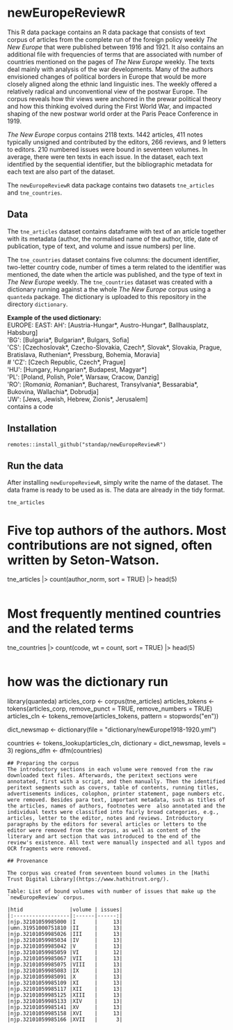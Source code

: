 # newEuropeReviewR
This R data package contains an R data package that consists of text corpus of articles from the complete run of the foreign policy weekly _The New Europe_ that were published between 1916 and 1921. It also contains an additional file with frequencies of terms that are associated with number of countries mentioned on the pages of _The New Europe_ weekly. The texts deal mainly with analysis of the war developments. Many of the authors envisioned changes of political borders in Europe that would be more closely aligned along the ethnic land linguistic ines. The weekly offered a relatively radical and unconventional view of the postwar Europe. The corpus reveals how thir views were anchored in the prewar political theory and how this thinking evolved during the First World War, and impacted shaping of the new postwar world order at the Paris Peace Conference in 1919.

_The New Europe_ corpus contains 2118 texts. 1442 articles, 411 notes typically unsigned and contributed by the editors, 266 reviews, and 9 letters to editors. 210 numbered issues were bound in seventeen volumes. In average, there were ten texts in each issue. In the dataset, each text identified by the sequential identifier, but the bibliographic metadata for each text are also part of the dataset.

The `newEuropeReviewR` data package contains two datasets `tne_articles` and `tne_countries`. 

## Data
The `tne_articles` dataset contains dataframe with text of an article together with its metadata (author, the normalised name of the author, title, date of publication, type of text, and volume and issue numbers) per line.

The `tne_countries` dataset contains five columns: the document identifier, two-letter  country code, number of times a term related to the identifier was mentioned, the date when the article was published, and the type of text in _The New Europe_ weekly. The `tne_countries` dataset was created with a dictionary running against a the whole _The New Europe_  corpus using a `quanteda` package. The dictionary is uploaded to this repository in the directory `dictionary`. 

**Example of the used dictionary:**   
EUROPE:
  EAST:
     AH': [Austria-Hungar*, Austro-Hungar*, Ballhausplatz, Habsburg]  
    'BG': [Bulgaria*, Bulgarian*, Bulgars, Sofia]  
    'CS': [Czechoslovak*, Czecho-Slovakia, Czech*, Slovak*, Slovakia, Prague, Bratislava, Ruthenian*, Pressburg, Bohemia, Moravia]  
\#  'CZ': [Czech Republic, Czech*, Prague]  
    'HU': [Hungary, Hungarian*, Budapest, Magyar*]  
    'PL': [Poland, Polish, Pole*, Warsaw, Cracow, Danzig]  
    'RO': [Ro*mania, Ro*manian*, Bucharest, Transylvania*, Bessarabia*, Bukovina, Wallachia*, Dobrudja]  
    'JW': [Jews, Jewish, Hebrew, Zionis*, Jerusalem]  
   contains a code 


## Installation

```
remotes::install_github("standap/newEuropeReviewR")
```

## Run the data

After installing `newEuropeReviewR`, simply write the name of the dataset. The data frame is ready to be used as is. The data are already in the tidy format.

```
tne_articles
```
# Five top authors of the authors. Most contributions are not signed, often written by Seton-Watson.
tne_articles |> 
  count(author_norm, sort = TRUE) |> 
  head(5)
```

```
# Most frequently mentined countries and the related terms
tne_countries |> 
  count(code, wt = count, sort = TRUE) |> 
  head(5)
```

```
# how was the dictionary run
library(quanteda)
articles_corp <- corpus(tne_articles)
articles_tokens <- tokens(articles_corp, 
                        remove_punct = TRUE, 
                        remove_numbers = TRUE)
articles_cln <- tokens_remove(articles_tokens, pattern = stopwords("en"))

dict_newsmap <- dictionary(file = "dictionary/newEurope1918-1920.yml")

countries <- tokens_lookup(articles_cln, dictionary = dict_newsmap, levels = 3)
regions_dfm <- dfm(countries)
```
## Preparing the corpus
The introductory sections in each volume were removed from the raw downloaded text files. Afterwards, the peritext sections were annotated, first with a script, and then manually. Then the identified peritext segments such as covers, table of contents, running titles, advertisements indices, colophon, printer statement, page numbers etc. were removed. Besides para text, important metadata, such as titles of the articles, names of authors, footnotes were  also annotated and the individual texts were classified into fairly broad categories, e.g., articles, letter to the editor, notes and reviews. Introductory paragraphs by the editors for several articles or letters to the editor were removed from the corpus, as well as content of the literary and art section that was introduced to the end of the review's existence. All text were manually inspected and all typos and OCR fragments were removed.

## Provenance

The corpus was created from seventeen bound volumes in the [Hathi Trust Digital Library](https://www.hathitrust.org/). 

Table: List of bound volumes with number of issues that make up the `newEuropeReview` corpus.
   
|htid               |volume | issues|
|:------------------|:------|------:|
|njp.32101059985000 |I      |     13|
|umn.31951000751810 |II     |     13|
|njp.32101059985026 |III    |     13|
|njp.32101059985034 |IV     |     13|
|njp.32101059985042 |V      |     13|
|njp.32101059985059 |VI     |     12|
|njp.32101059985067 |VII    |     13|
|njp.32101059985075 |VIII   |     13|
|njp.32101059985083 |IX     |     13|
|njp.32101059985091 |X      |     13|
|njp.32101059985109 |XI     |     13|
|njp.32101059985117 |XII    |     13|
|njp.32101059985125 |XIII   |     13|
|njp.32101059985133 |XIV    |     13|
|njp.32101059985141 |XV     |     13|
|njp.32101059985158 |XVI    |     13|
|njp.32101059985166 |XVII   |      3|
